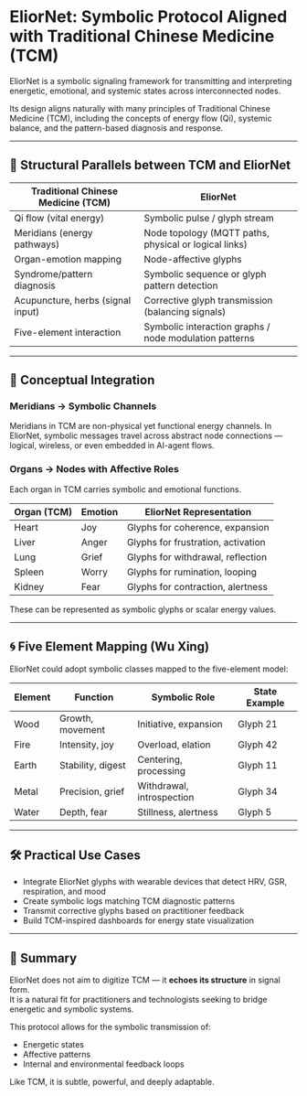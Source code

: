 # EliorNet: Symbolic Protocol Aligned with Traditional Chinese Medicine (TCM)

EliorNet is a symbolic signaling framework for transmitting and interpreting energetic, emotional, and systemic states across interconnected nodes.

Its design aligns naturally with many principles of Traditional Chinese Medicine (TCM), including the concepts of energy flow (Qi), systemic balance, and the pattern-based diagnosis and response.

---

## 🔄 Structural Parallels between TCM and EliorNet

| Traditional Chinese Medicine (TCM) | EliorNet |
|------------------------------------|----------|
| Qi flow (vital energy)             | Symbolic pulse / glyph stream |
| Meridians (energy pathways)        | Node topology (MQTT paths, physical or logical links) |
| Organ-emotion mapping              | Node-affective glyphs |
| Syndrome/pattern diagnosis         | Symbolic sequence or glyph pattern detection |
| Acupuncture, herbs (signal input)  | Corrective glyph transmission (balancing signals) |
| Five-element interaction           | Symbolic interaction graphs / node modulation patterns |

---

## 🧠 Conceptual Integration

### Meridians → Symbolic Channels
Meridians in TCM are non-physical yet functional energy channels. In EliorNet, symbolic messages travel across abstract node connections — logical, wireless, or even embedded in AI-agent flows.

### Organs → Nodes with Affective Roles
Each organ in TCM carries symbolic and emotional functions.

| Organ (TCM) | Emotion | EliorNet Representation |
|-------------|---------|--------------------------|
| Heart       | Joy     | Glyphs for coherence, expansion |
| Liver       | Anger   | Glyphs for frustration, activation |
| Lung        | Grief   | Glyphs for withdrawal, reflection |
| Spleen      | Worry   | Glyphs for rumination, looping |
| Kidney      | Fear    | Glyphs for contraction, alertness |

These can be represented as symbolic glyphs or scalar energy values.

---

## 🌀 Five Element Mapping (Wu Xing)

EliorNet could adopt symbolic classes mapped to the five-element model:

| Element | Function         | Symbolic Role           | State Example |
|---------|------------------|--------------------------|---------------|
| Wood    | Growth, movement | Initiative, expansion    | Glyph 21      |
| Fire    | Intensity, joy   | Overload, elation        | Glyph 42      |
| Earth   | Stability, digest| Centering, processing    | Glyph 11      |
| Metal   | Precision, grief | Withdrawal, introspection| Glyph 34      |
| Water   | Depth, fear      | Stillness, alertness     | Glyph 5       |

---

## 🛠 Practical Use Cases

- Integrate EliorNet glyphs with wearable devices that detect HRV, GSR, respiration, and mood
- Create symbolic logs matching TCM diagnostic patterns
- Transmit corrective glyphs based on practitioner feedback
- Build TCM-inspired dashboards for energy state visualization

---

## 🌿 Summary

EliorNet does not aim to digitize TCM — it **echoes its structure** in signal form.  
It is a natural fit for practitioners and technologists seeking to bridge energetic and symbolic systems.

This protocol allows for the symbolic transmission of:
- Energetic states
- Affective patterns
- Internal and environmental feedback loops

Like TCM, it is subtle, powerful, and deeply adaptable.